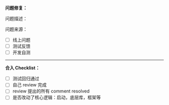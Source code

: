 <strong>问题修复：</strong>

问题描述：

问题来源：

- [ ] 线上问题
- [ ] 测试反馈
- [ ] 开发自测

---

<strong>合入 Checklist：</strong>

- [ ] 测试回归通过
- [ ] 自己 review 完成
- [ ] review 提出的所有 comment resolved
- [ ] 是否改动了核心逻辑：启动，底层库，框架等
